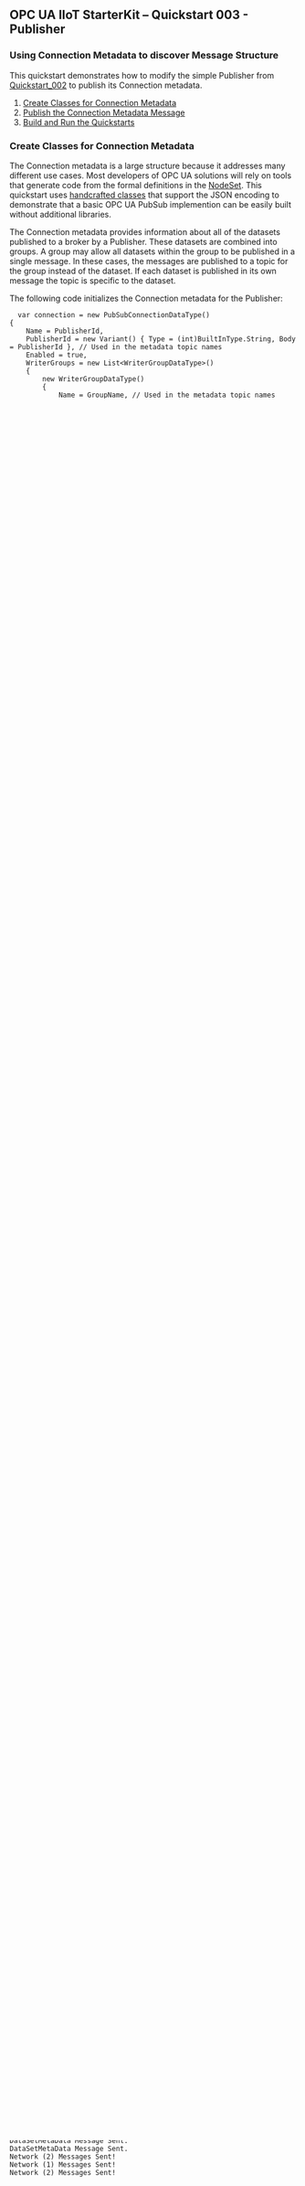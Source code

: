﻿## OPC UA IIoT StarterKit – Quickstart 003 - Publisher
### Using Connection Metadata to discover Message Structure
This quickstart demonstrates how to modify the simple Publisher from [Quickstart_002](../../002/) to publish its Connection metadata.

1. [Create Classes for Connection Metadata](#1)
2. [Publish the Connection Metadata Message](#2)
3. [Build and Run the Quickstarts](#3)

### <a name='1'></a>Create Classes for Connection Metadata
The Connection metadata is a large structure because it addresses many different use cases. Most developers of OPC UA solutions will rely on tools that generate code from the formal definitions in the [NodeSet](https://reference.opcfoundation.org/nodesets/?u=http://opcfoundation.org/UA/). This quickstart uses [handcrafted classes](../../UaMqttCommon/PubSubConnection.cs) that support the JSON encoding to demonstrate that a basic OPC UA PubSub implemention can be easily built without additional libraries.

The Connection metadata provides information about all of the datasets published to a broker by a Publisher. These datasets are combined into groups. A group may allow all datasets within the group to be published in a single message. In these cases, the messages are published to a topic for the group instead of the dataset. If each dataset is published in its own message the topic is specific to the dataset. 

The following code initializes the Connection metadata for the Publisher:
```
  var connection = new PubSubConnectionDataType()
{
    Name = PublisherId,
    PublisherId = new Variant() { Type = (int)BuiltInType.String, Body = PublisherId }, // Used in the metadata topic names
    Enabled = true,
    WriterGroups = new List<WriterGroupDataType>()
    {
        new WriterGroupDataType()
        {
            Name = GroupName, // Used in the metadata topic names
            HeaderLayoutUri = "http://opcfoundation.org/UA/PubSub-Layouts/JSON-NetworkMessage",
            Enabled = true,
            MessageSettings = new ExtensionObject<JsonWriterGroupMessageDataType>()
            {
                TypeId = JsonWriterGroupMessageDataType.TypeId,
                Body = new JsonWriterGroupMessageDataType()
                {
                        // NetworkMessageHeader | DataSetMessageHeader | PublisherId 
                    NetworkMessageContentMask = 0x01 | 0x02 | 0x08
                }
            },
            TransportSettings = new ExtensionObject<BrokerWriterGroupTransportDataType>()
            {
                TypeId = BrokerWriterGroupTransportDataType.TypeId,
                Body = new BrokerWriterGroupTransportDataType()
                {
                    // have to publish the Data topic name even if the standard topic is used
                    // since the Subscriber is expected to use this field to find the data.
                    // This value may be overridden at the DataSetWriter level.
                    QueueName = new Topic()
                    {
                        TopicPrefix = TopicPrefix,
                        MessageType = MessageTypes.Data,
                        PublisherId = PublisherId,
                        GroupName = GroupName
                    }.Build()
                }   
            },
            DataSetWriters = new List<DataSetWriterDataType>()
            {
                new DataSetWriterDataType()
                {
                    Name = Writer1Name, // Used in the metadata topic names.
                    DataSetFieldContentMask = 0x20, // RawData (i.e. no timestamps or status and simplified encoding)
                    KeyFrameCount = 1, // Each message has all fields.
                    Enabled = true,
                    DataSetName = DataSetName,
                    DataSetWriterId = 101, // Unique across all Writers which are part of the Connection.
                    MessageSettings = new ExtensionObject<JsonDataSetWriterMessageDataType>()
                    {
                        TypeId = JsonDataSetWriterMessageDataType.TypeId,
                        Body = new JsonDataSetWriterMessageDataType()
                        {
                                // DataSetWriterId | SequenceNumber | Timestamp | Status | MinorVersion
                                DataSetMessageContentMask = 0x01 | 0x04 | 0x08 | 0x10 | 0x400
                        }
                    },
                    TransportSettings = new ExtensionObject<BrokerDataSetWriterTransportDataType>()
                    {
                        TypeId = BrokerDataSetWriterTransportDataType.TypeId,
                        Body = new BrokerDataSetWriterTransportDataType()
                        {
                            // have to publish the MetaData topic name even if the standard topic is used
                            // since the Subscriber is expected to use this field to find the metadata. 
                            MetaDataQueueName = new Topic()
                            {
                                TopicPrefix = TopicPrefix,
                                MessageType = MessageTypes.DataSetMetaData,
                                PublisherId = PublisherId,
                                GroupName = GroupName,
                                WriterName = Writer1Name
                            }.Build()
                        }
                    }
                },
                new DataSetWriterDataType()
                {
                    Name = Writer2Name, // Used in the metadata topic names.
                    DataSetFieldContentMask = 0x20, // RawData (i.e. no timestamps or status and simplified encoding)
                    KeyFrameCount = 1, // Each message has all fields.
                    Enabled = true,
                    DataSetName = DataSetName,
                    DataSetWriterId = 201, // Unique across all Writers which are part of the Connection.
                    MessageSettings = new ExtensionObject<JsonDataSetWriterMessageDataType>()
                    {
                        TypeId = JsonDataSetWriterMessageDataType.TypeId,
                        Body = new JsonDataSetWriterMessageDataType()
                        {
                                // DataSetWriterId | SequenceNumber | Timestamp | Status | MinorVersion
                                DataSetMessageContentMask = 0x01 | 0x04 | 0x08 | 0x10 | 0x400
                        }
                    },
                    TransportSettings = new ExtensionObject<BrokerDataSetWriterTransportDataType>()
                    {
                        TypeId = BrokerDataSetWriterTransportDataType.TypeId,
                        Body = new BrokerDataSetWriterTransportDataType()
                        {
                            // have to publish the MetaData topic name even if the standard topic is used
                            // since the Subscriber is expected to use this field to find the metadata. 
                            MetaDataQueueName = new Topic()
                            {
                                TopicPrefix = TopicPrefix,
                                MessageType = MessageTypes.DataSetMetaData,
                                PublisherId = PublisherId,
                                GroupName = GroupName,
                                WriterName = Writer2Name
                            }.Build()
                        }
                    }
                }
            }
        }
    }
};
```
The Connection metadata includes the topic names that are used to publish the Data and DataSetMeta messages. These fields need to be filled in even if the standand topic names are used since the Subscriber is expected to use these fields to find Data messages.

The Connection metadata also has a few masks (i.e. [DataSetFieldContentMask](https://reference.opcfoundation.org/Core/Part14/v105/docs/6.2.4.2)) which specify the layout of the messages. In this quickstart, the layout conforms to the [multiple dataset Header Profile](https://reference.opcfoundation.org/Core/Part14/v105/docs/A.3.4) so the values are mostly fixed. 

The TypeIds are needed when a field allows for different structures depending on the type of Connection. In this example, TypeIds are fixed because only JSON messages sent to an MQTT broker are used. The numeric values are found in the [Core NodeSet](https://reference.opcfoundation.org/nodesets/?u=http://opcfoundation.org/UA/) but they can allow be looked up via a [website](https://reference.opcfoundation.org/Search?n=BrokerDataSetWriterTransportDataType).

### <a name='2'></a>Publish the Connection Metadata Message
The Connection metadata is sent to the topic:
```
opcua/json/connection/(Quickstart003)
```

The code to build the message is here:
```
var topic = new Topic()
{
    TopicPrefix = TopicPrefix,
    MessageType = MessageTypes.Connection,
    PublisherId = PublisherId
}.Build();

PubSubConnectionMessage payload = new PubSubConnectionMessage()
{
    MessageId = Guid.NewGuid().ToString(),
    PublisherId = PublisherId,
    Timestamp = DateTime.UtcNow,
    Connection = connection
};

var json = JsonSerializer.Serialize(payload, new JsonSerializerOptions() { DefaultIgnoreCondition = JsonIgnoreCondition.WhenWritingDefault });

var applicationMessage = new MqttApplicationMessageBuilder()
    .WithTopic(topic)
    .WithPayload(json)
    .WithMessageExpiryInterval(7200)
    .WithRetainFlag(true)
    .Build();

var result = await m_client.PublishAsync(applicationMessage, CancellationToken.None);
```
The data is metadata so the retain flag is set to TRUE. 

The MessageExpiryInterval is used since this quickstart making use of a public broker. Note this feature is only available in MQTT 5.0.

### <a name='3'></a>Build and Run the Quickstarts
The solution [Quickstart_003.sln]() can be used to load the Publisher and Subscriber for this quickstart.

Build and run the Subscriber and then build and run the Publisher.

The output of the Publisher should be like:
```
Broker Certificate: 'CN=mqttdashboard.com' None
Publisher Connected!
Status Message Sent!
Connection Message Sent!
Press enter to exit.
DataSetMetaData Message Sent.
DataSetMetaData Message Sent.
Network (2) Messages Sent!
Network (1) Messages Sent!
Network (2) Messages Sent!
```
